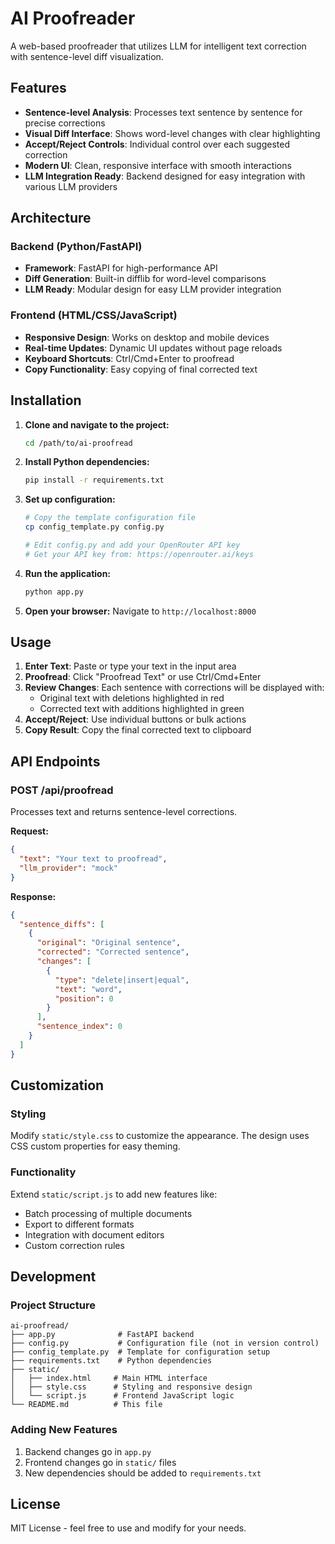 # AI Proofreader

A web-based proofreader that utilizes LLM for intelligent text correction with sentence-level diff visualization.

## Features

- **Sentence-level Analysis**: Processes text sentence by sentence for precise corrections
- **Visual Diff Interface**: Shows word-level changes with clear highlighting
- **Accept/Reject Controls**: Individual control over each suggested correction
- **Modern UI**: Clean, responsive interface with smooth interactions
- **LLM Integration Ready**: Backend designed for easy integration with various LLM providers

## Architecture

### Backend (Python/FastAPI)
- **Framework**: FastAPI for high-performance API
- **Diff Generation**: Built-in difflib for word-level comparisons
- **LLM Ready**: Modular design for easy LLM provider integration

### Frontend (HTML/CSS/JavaScript)
- **Responsive Design**: Works on desktop and mobile devices
- **Real-time Updates**: Dynamic UI updates without page reloads
- **Keyboard Shortcuts**: Ctrl/Cmd+Enter to proofread
- **Copy Functionality**: Easy copying of final corrected text

## Installation

1. **Clone and navigate to the project:**
   ```bash
   cd /path/to/ai-proofread
   ```

2. **Install Python dependencies:**
   ```bash
   pip install -r requirements.txt
   ```

3. **Set up configuration:**
   ```bash
   # Copy the template configuration file
   cp config_template.py config.py
   
   # Edit config.py and add your OpenRouter API key
   # Get your API key from: https://openrouter.ai/keys
   ```

4. **Run the application:**
   ```bash
   python app.py
   ```

5. **Open your browser:**
   Navigate to `http://localhost:8000`

## Usage

1. **Enter Text**: Paste or type your text in the input area
2. **Proofread**: Click "Proofread Text" or use Ctrl/Cmd+Enter
3. **Review Changes**: Each sentence with corrections will be displayed with:
   - Original text with deletions highlighted in red
   - Corrected text with additions highlighted in green
4. **Accept/Reject**: Use individual buttons or bulk actions
5. **Copy Result**: Copy the final corrected text to clipboard


## API Endpoints

### POST /api/proofread
Processes text and returns sentence-level corrections.

**Request:**
```json
{
  "text": "Your text to proofread",
  "llm_provider": "mock"
}
```

**Response:**
```json
{
  "sentence_diffs": [
    {
      "original": "Original sentence",
      "corrected": "Corrected sentence",
      "changes": [
        {
          "type": "delete|insert|equal",
          "text": "word",
          "position": 0
        }
      ],
      "sentence_index": 0
    }
  ]
}
```

## Customization

### Styling
Modify `static/style.css` to customize the appearance. The design uses CSS custom properties for easy theming.

### Functionality
Extend `static/script.js` to add new features like:
- Batch processing of multiple documents
- Export to different formats
- Integration with document editors
- Custom correction rules

## Development

### Project Structure
```
ai-proofread/
├── app.py              # FastAPI backend
├── config.py           # Configuration file (not in version control)
├── config_template.py  # Template for configuration setup
├── requirements.txt    # Python dependencies
├── static/
│   ├── index.html     # Main HTML interface
│   ├── style.css      # Styling and responsive design
│   └── script.js      # Frontend JavaScript logic
└── README.md          # This file
```

### Adding New Features
1. Backend changes go in `app.py`
2. Frontend changes go in `static/` files
3. New dependencies should be added to `requirements.txt`

## License

MIT License - feel free to use and modify for your needs.